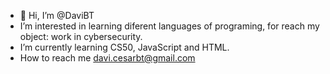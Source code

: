 - 👋 Hi, I’m @DaviBT
-  I’m interested in learning diferent languages of programing, for reach my object: work in cybersecurity.
-  I’m currently learning CS50, JavaScript and HTML. 
-  How to reach me davi.cesarbt@gmail.com

<!---
DaviBT/DaviBT is a ✨ special ✨ repository because its `README.md` (this file) appears on your GitHub profile.
You can click the Preview link to take a look at your changes.
--->
